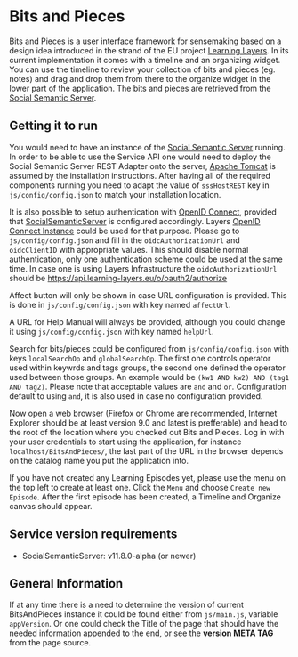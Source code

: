 Bits and Pieces
===============

Bits and Pieces is a user interface framework for sensemaking based on a design idea introduced in the strand of the EU project [Learning Layers](http://learning-layers.eu/). In its current implementation it comes with a timeline and an organizing widget. You can use the timeline to review your collection of bits and pieces (eg. notes) and drag and drop them from there to the organize widget in the lower part of the application. The bits and pieces are retrieved from the [Social Semantic Server](https://github.com/learning-layers/SocialSemanticServer).


Getting it to run
-----------------

You would need to have an instance of the [Social Semantic Server](https://github.com/learning-layers/SocialSemanticServer) running. In order to be able to use the Service API one would need to deploy the Social Semantic Server REST Adapter onto the server, [Apache Tomcat](http://tomcat.apache.org/) is assumed by the installation instructions. After having all of the required components running you need to adapt the value of `sssHostREST` key  in `js/config/config.json` to match your installation location.

It is also possible to setup authentication with [OpenID Connect](http://openid.net/connect/), provided that [SocialSemanticServer](https://github.com/learning-layers/SocialSemanticServer) is configured accordingly. Layers [OpenID Connect Instance](https://api.learning-layers.eu/o/oauth2/) could be used for that purpose. Please go to `js/config/config.json` and fill in the `oidcAuthorizationUrl` and `oidcClientID` with appropriate values. This should disable normal authentication, only one authentication scheme could be used at the same time. In case one is using Layers Infrastructure the `oidcAuthorizationUrl` should be https://api.learning-layers.eu/o/oauth2/authorize

Affect button will only be shown in case URL configuration is provided. This is done in `js/config/config.json` with key named `affectUrl`.

A URL for Help Manual will always be provided, although you could change it using `js/config/config.json` with key named `helpUrl`.

Search for bits/pieces could be configured from `js/config/config.json` with keys `localSearchOp` and `globalSearchOp`. The first one controls operator used within keywrds and tags groups, the second one defined the operator used between those groups. An example would be `(kw1 AND kw2) AND (tag1 AND tag2)`. Please note that acceptable values are `and` and `or`. Configuration default to using `and`, it is also used in case no configuration provided.

Now open a web browser (Firefox or Chrome are recommended, Internet Explorer should be at least version 9.0 and latest is prefferable) and head to the root of the location where you checked out Bits and Pieces. Log in with your user credentials to start using the application, for instance `localhost/BitsAndPieces/`, the last part of the URL in the browser depends on the catalog name you put the application into.

If you have not created any Learning Episodes yet, please use the menu on the top left to create at least one. Click the `Menu` and choose `Create new Episode`. After the first episode has been created, a Timeline and Organize canvas should appear.

Service version requirements
----------------------------

* SocialSemanticServer: v11.8.0-alpha (or newer)

General Information
-------------------

If at any time there is a need to determine the version of current BitsAndPieces instance it could be found either from `js/main.js`, variable `appVersion`. Or one could check the Title of the page that should have the needed information appended to the end, or see the **version META TAG** from the page source.
